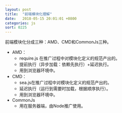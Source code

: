 ```yaml
---
layout: post
title:  "前端模块化理解"
date:   2018-05-15 20:01:01 +0800
categories: js
sort: 0225
---
```


前端模块化分成三种：AMD、CMD和CommonJs三种。

- AMD：
  - require.js 在推广过程中对模块化定义的规范产出的。
  - 提前执行（异步加载：依赖先执行）+延迟执行。
  - 用到浏览器环境中。
- CMD：
  - sea.js在推广过程中对模块化定义的规范产出的。
  - 延迟执行（运行到需要时加载，根据顺序执行）。
  - 用到浏览器环境中。
- CommonJs
  - 用在服务器端，由Node推广使用。

